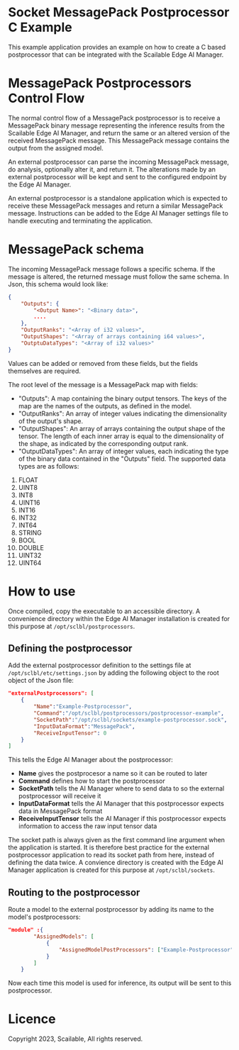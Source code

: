 Socket MessagePack Postprocessor C Example
=========================

This example application provides an example on how to create a C based postprocessor that can be integrated with the Scailable Edge AI Manager.

# MessagePack Postprocessors Control Flow

The normal control flow of a MessagePack postprocessor is to receive a MessagePack binary message representing the inference results from the Scailable Edge AI Manager, and return the same or an altered version of the received MessagePack message. This MessagePack message contains the output from the assigned model. 

An external postprocessor can parse the incoming MessagePack message, do analysis, optionally alter it, and return it. The alterations made by an external postprocessor will be kept and sent to the configured endpoint by the Edge AI Manager.

An external postprocessor is a standalone application which is expected to receive these MessagePack messages and return a similar MessagePack message. Instructions can be added to the Edge AI Manager settings file to handle executing and terminating the application.

# MessagePack schema

The incoming MessagePack message follows a specific schema. If the message is altered, the returned message must follow the same schema. In Json, this schema would look like:

```json
{
    "Outputs": {
        "<Output Name>": "<Binary data>",
        ....
    },
    "OutputRanks": "<Array of i32 values>",
    "OutputShapes": "<Array of arrays containing i64 values>",
    "OutptuDataTypes": "<Array of i32 values>"
}
```

Values can be added or removed from these fields, but the fields themselves are required.

The root level of the message is a MessagePack map with fields:
- "Outputs": A map containing the binary output tensors. The keys of the map are the names of the outputs, as defined in the model.
- "OutputRanks": An array of integer values indicating the dimensionality of the output's shape.
- "OutputShapes": An array of arrays containing the output shape of the tensor. The length of each inner array is equal to the dimensionality of the shape, as indicated by the corresponding output rank.
- "OutputDataTypes": An array of integer values, each indicating the type of the binary data contained in the "Outputs" field. The supported data types are as follows:

1. FLOAT
1. UINT8
1. INT8
1. UINT16
1. INT16
1. INT32
1. INT64
1. STRING
1. BOOL
1. DOUBLE
1. UINT32
1. UINT64

# How to use

Once compiled, copy the executable to an accessible directory. A convenience directory within the Edge AI Manager installation is created for this purpose at `/opt/sclbl/postprocessors`.

## Defining the postprocessor

Add the external postprocessor definition to the settings file at `/opt/sclbl/etc/settings.json` by adding the following object to the root object of the Json file:

``` json
"externalPostprocessors": [
    {
        "Name":"Example-Postprocessor",
        "Command":"/opt/sclbl/postprocessors/postprocessor-example",
        "SocketPath":"/opt/sclbl/sockets/example-postprocessor.sock",
        "InputDataFormat":"MessagePack",
        "ReceiveInputTensor": 0
    }
]
```

This tells the Edge AI Manager about the postprocessor:
- **Name** gives the postprocesor a name so it can be routed to later
- **Command** defines how to start the postprocessor
- **SocketPath** tells the AI Manager where to send data to so the external postprocessor will receive it
- **InputDataFormat** tells the AI Manager that this postprocessor expects data in MessagePack format
- **ReceiveInputTensor** tells the AI Manager if this postprocessor expects information to access the raw input tensor data

The socket path is always given as the first command line argument when the application is started. It is therefore best practice for the external postprocessor application to read its socket path from here, instead of defining the data twice. A convience directory is created with the Edge AI Manager application is created for this purpose at `/opt/sclbl/sockets`.

## Routing to the postprocessor

Route a model to the external postprocessor by adding its name to the model's postprocessors:

```json
"module" :{
        "AssignedModels": [
            {
                "AssignedModelPostProcessors": ["Example-Postprocessor"]
            }
        ]
    }
```

Now each time this model is used for inference, its output will be sent to this postprocessor.


# Licence

Copyright 2023, Scailable, All rights reserved.